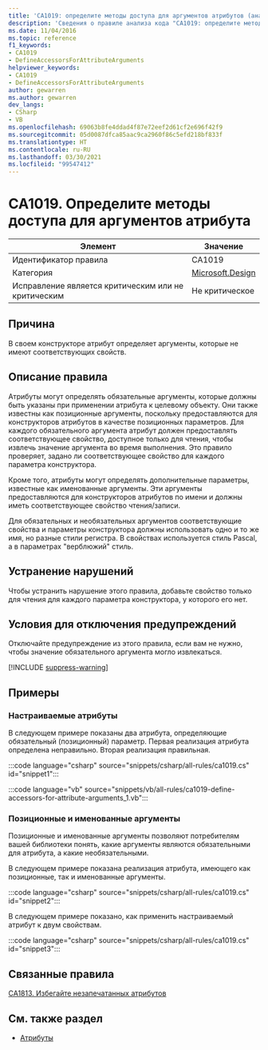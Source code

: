 ```yaml
---
title: 'CA1019: определите методы доступа для аргументов атрибутов (анализ кода)'
description: 'Сведения о правиле анализа кода "CA1019: определите методы доступа для аргументов атрибутов"'
ms.date: 11/04/2016
ms.topic: reference
f1_keywords:
- CA1019
- DefineAccessorsForAttributeArguments
helpviewer_keywords:
- CA1019
- DefineAccessorsForAttributeArguments
author: gewarren
ms.author: gewarren
dev_langs:
- CSharp
- VB
ms.openlocfilehash: 69063b8fe4ddad4f87e72eef2d61cf2e696f42f9
ms.sourcegitcommit: 05d0087dfca85aac9ca2960f86c5efd218bf833f
ms.translationtype: HT
ms.contentlocale: ru-RU
ms.lasthandoff: 03/30/2021
ms.locfileid: "99547412"
---
```

# <a name="ca1019-define-accessors-for-attribute-arguments"></a>CA1019. Определите методы доступа для аргументов атрибута

| Элемент                                     | Значение            |
|------------------------------------------|------------------|
| Идентификатор правила                                   | CA1019           |
| Категория                                 | [Microsoft.Design](design-warnings.md) |
| Исправление является критическим или не критическим | Не критическое     |

## <a name="cause"></a>Причина

В своем конструкторе атрибут определяет аргументы, которые не имеют соответствующих свойств.

## <a name="rule-description"></a>Описание правила

Атрибуты могут определять обязательные аргументы, которые должны быть указаны при применении атрибута к целевому объекту. Они также известны как позиционные аргументы, поскольку предоставляются для конструкторов атрибутов в качестве позиционных параметров. Для каждого обязательного аргумента атрибут должен предоставлять соответствующее свойство, доступное только для чтения, чтобы извлечь значение аргумента во время выполнения. Это правило проверяет, задано ли соответствующее свойство для каждого параметра конструктора.

Кроме того, атрибуты могут определять дополнительные параметры, известные как именованные аргументы. Эти аргументы предоставляются для конструкторов атрибутов по имени и должны иметь соответствующее свойство чтения/записи.

Для обязательных и необязательных аргументов соответствующие свойства и параметры конструктора должны использовать одно и то же имя, но разные стили регистра. В свойствах используется стиль Pascal, а в параметрах "верблюжий" стиль.

## <a name="how-to-fix-violations"></a>Устранение нарушений

Чтобы устранить нарушение этого правила, добавьте свойство только для чтения для каждого параметра конструктора, у которого его нет.

## <a name="when-to-suppress-warnings"></a>Условия для отключения предупреждений

Отключайте предупреждение из этого правила, если вам не нужно, чтобы значение обязательного аргумента могло извлекаться.

[!INCLUDE [suppress-warning](../../../../includes/code-analysis/suppress-warning.md)]

## <a name="examples"></a>Примеры

### <a name="custom-attributes"></a>Настраиваемые атрибуты

В следующем примере показаны два атрибута, определяющие обязательный (позиционный) параметр. Первая реализация атрибута определена неправильно. Вторая реализация правильная.

:::code language="csharp" source="snippets/csharp/all-rules/ca1019.cs" id="snippet1":::

:::code language="vb" source="snippets/vb/all-rules/ca1019-define-accessors-for-attribute-arguments_1.vb":::

### <a name="positional-and-named-arguments"></a>Позиционные и именованные аргументы

Позиционные и именованные аргументы позволяют потребителям вашей библиотеки понять, какие аргументы являются обязательными для атрибута, а какие необязательными.

В следующем примере показана реализация атрибута, имеющего как позиционные, так и именованные аргументы.

:::code language="csharp" source="snippets/csharp/all-rules/ca1019.cs" id="snippet2":::

В следующем примере показано, как применить настраиваемый атрибут к двум свойствам.

:::code language="csharp" source="snippets/csharp/all-rules/ca1019.cs" id="snippet3":::

## <a name="related-rules"></a>Связанные правила

[CA1813. Избегайте незапечатанных атрибутов](ca1813.md)

## <a name="see-also"></a>См. также раздел

- [Атрибуты](../../../standard/design-guidelines/attributes.md)
